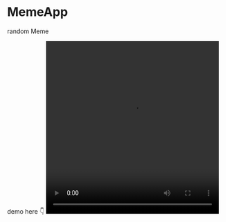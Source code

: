 # MemeApp
random Meme

demo here 👇
<video src="https://user-images.githubusercontent.com/69726226/175002249-ccb01efe-013d-4a21-b4e0-5bec6defd630.mp4" width="400px" height="400px" />
